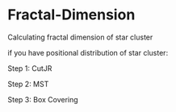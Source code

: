 # Fractal-Dimension
Calculating fractal dimension of star cluster


if you have positional distribution of star cluster:

Step 1: CutJR

Step 2: MST

Step 3: Box Covering
